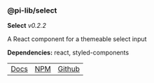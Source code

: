 ### @pi-lib/select

**Select** _v0.2.2_

A React component for a themeable select input

**Dependencies:** react, styled-components

<table>
  <tbody>
    <tr>
      <td><a href="https://pi.lance-taylor.com/?path=/story/inputs-select" target="_blank">Docs</a></td>
      <td><a href="https://www.npmjs.com/package/@pi-lib/select" target="_blank">NPM</a></td>
      <td><a href="https://github.com/lancerael/pi/tree/main/src/src/components/inputs/Select" target="_blank">Github</a></td>
    </tr>
  </tbody>
</table>

